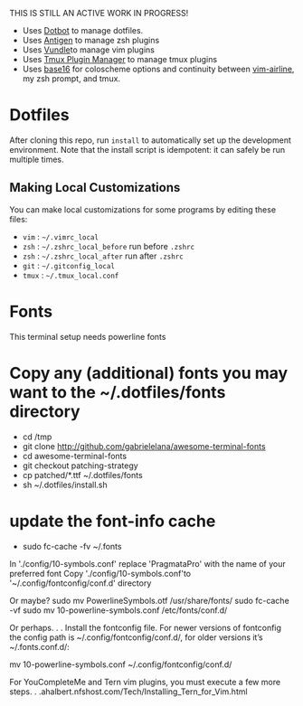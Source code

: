 [dotbot]: https://github.com/anishathalye/dotbot
[antigen]: https://github.com/zsh-users/antigen
[vundle]: https://github.com/VundleVim/Vundle.vim
[tpm]: https://github.com/tmux-plugins/tpm
[base16]: https://github.com/chriskempson/base16

THIS IS STILL AN ACTIVE WORK IN PROGRESS!


* Uses [Dotbot][dotbot] to manage dotfiles.
* Uses [Antigen][antigen] to manage zsh plugins
* Uses [Vundle][vundle ]to manage vim plugins
* Uses [Tmux Plugin Manager][tpm] to manage tmux plugins<F24><F25>
* Uses [base16][base16] for coloscheme options and continuity between [vim-airline](https://github.com/bling/vim-airline), my zsh prompt, and tmux.

Dotfiles
========

After cloning this repo, run `install` to automatically set up the development
environment. Note that the install script is idempotent: it can safely be run
multiple times.


Making Local Customizations
---------------------------

You can make local customizations for some programs by editing these files:

* `vim` : `~/.vimrc_local`
* `zsh` : `~/.zshrc_local_before` run before `.zshrc`
* `zsh` : `~/.zshrc_local_after` run after `.zshrc`
* `git` : `~/.gitconfig_local`
* `tmux` : `~/.tmux_local.conf`

Fonts
========

This terminal setup needs powerline fonts

# Copy any (additional) fonts you may want to the ~/.dotfiles/fonts directory
* cd /tmp
* git clone http://github.com/gabrielelana/awesome-terminal-fonts
* cd awesome-terminal-fonts
* git checkout patching-strategy
* cp patched/*.ttf ~/.dotfiles/fonts
* sh ~/.dotfiles/install.sh

# update the font-info cache
* sudo fc-cache -fv ~/.fonts

In './config/10-symbols.conf' replace 'PragmataPro' with the name of your preferred font
Copy './config/10-symbols.conf'to '~/.config/fontconfig/conf.d' directory

Or  maybe?
sudo mv PowerlineSymbols.otf /usr/share/fonts/
sudo fc-cache -vf
sudo mv 10-powerline-symbols.conf /etc/fonts/conf.d/


Or perhaps. . .
Install the fontconfig file. For newer versions of fontconfig the config path is ~/.config/fontconfig/conf.d/, for older versions it’s ~/.fonts.conf.d/:

mv 10-powerline-symbols.conf ~/.config/fontconfig/conf.d/

For YouCompleteMe and Tern vim plugins, you must execute a few more steps. . .ahalbert.nfshost.com/Tech/Installing_Tern_for_Vim.html
